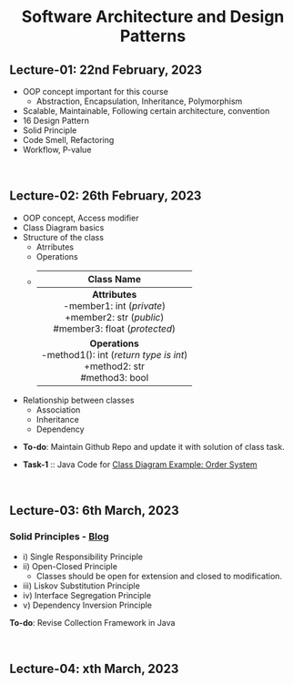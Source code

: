 <h1 align="center">Software Architecture and Design Patterns</h1>

<h2>Lecture-01: 22nd February, 2023</h2>

- OOP concept important for this course
    - Abstraction, Encapsulation, Inheritance, Polymorphism
- Scalable, Maintainable, Following certain architecture, convention
- 16 Design Pattern
- Solid Principle
- Code Smell, Refactoring
- Workflow, P-value

<br><h2>Lecture-02: 26th February, 2023</h2>

- OOP concept, Access modifier
- Class Diagram basics
- Structure of the class
    - Atrributes
    - Operations
    - | Class Name |
      | :--: |
      | **Attributes**<br>-member1: int (*private*)<br>+member2: str (*public*)<br>#member3: float (*protected*)|
      | **Operations**<br>-method1(): int (*return type is int*)<br>+method2: str<br>#method3: bool|
- Relationship between classes
    - Association
    - Inheritance
    - Dependency

* **To-do**: Maintain Github Repo and update it with solution of class task.

* **Task-1** :: Java Code for [Class Diagram Example: Order System](https://www.visual-paradigm.com/guide/uml-unified-modeling-language/uml-class-diagram-tutorial/)

<br><h2>Lecture-03: 6th March, 2023</h2>

### Solid Principles - [**Blog**](https://shuhanmirza.medium.com/s-o-l-i-d-principle-the-superheros-guide-to-writing-clean-code-d67324506ecf)

- i) Single Responsibility Principle
- ii) Open-Closed Principle 
    - Classes should be open for extension and closed to modification.
- iii) Liskov Substitution Principle
- iv) Interface Segregation Principle
- v) Dependency Inversion Principle

**To-do**: Revise Collection Framework in Java

<br><h2>Lecture-04: xth March, 2023</h2>